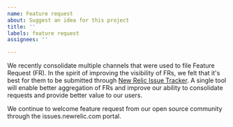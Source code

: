 ```yaml
---
name: Feature request
about: Suggest an idea for this project
title: ''
labels: feature request
assignees: ''

---
```


We recently consolidate multiple channels that were used to file Feature Request (FR).  In the spirit of improving the visibility of FRs, we felt that it's best for them to be submitted through [New Relic Issue Tracker](issues.newrelic.com). A single tool will enable better aggregation of FRs and improve our ability to consolidate requests and provide better value to our users. 

We continue to welcome feature request from our open source community through the issues.newrelic.com portal.
